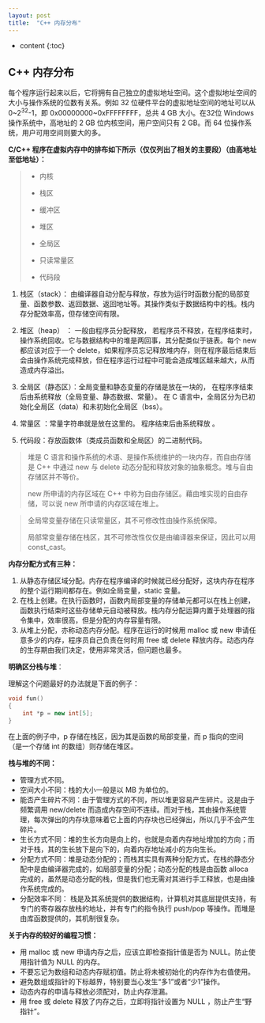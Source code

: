 ```yaml
---
layout: post
title:  "C++ 内存分布"
---
```


* content
{:toc}

## C++ 内存分布

每个程序运行起来以后，它将拥有自己独立的虚拟地址空间。这个虚拟地址空间的大小与操作系统的位数有关系。例如 32 位硬件平台的虚拟地址空间的地址可以从 0~2<sup>32</sup>-1，即 0x00000000~0xFFFFFFFF，总共 4 GB 大小。在32位 Windows 操作系统中，高地址的 2 GB 位内核空间，用户空间只有 2 GB。而 64 位操作系统，用户可用空间则要大的多。

**C/C++ 程序在虚拟内存中的排布如下所示（仅仅列出了相关的主要段）（由高地址至低地址）：**

> - 内核
> - 栈区
>
> - 缓冲区
>
> - 堆区
>
> - 全局区
>
> - 只读常量区
>
> - 代码段

1. 栈区（stack）： 由编译器自动分配与释放，存放为运行时函数分配的局部变量、函数参数、返回数据、返回地址等。其操作类似于数据结构中的栈。栈内存分配效率高，但存储空间有限。

2. 堆区（heap） ： 一般由程序员分配释放， 若程序员不释放，在程序结束时，操作系统回收。它与数据结构中的堆是两回事，其分配类似于链表。每个 new 都应该对应于一个 delete，如果程序员忘记释放堆内存，则在程序最后结束后会由操作系统完成释放，但在程序运行过程中可能会造成堆区越来越大，从而造成内存溢出。

3. 全局区（静态区）：全局变量和静态变量的存储是放在一块的， 在程序序结束后由系统释放（全局变量、静态数据、常量）。 在 C 语言中，全局区分为已初始化全局区（data）和未初始化全局区（bss）。

4. 常量区 ：常量字符串就是放在这里的。 程序结束后由系统释放 。

5. 代码段：存放函数体（类成员函数和全局区）的二进制代码。


> 堆是 C 语言和操作系统的术语、是操作系统维护的一块内存，而自由存储是 C++ 中通过 new 与 delete 动态分配和释放对象的抽象概念。堆与自由存储区并不等价。
>
> new 所申请的内存区域在 C++ 中称为自由存储区。藉由堆实现的自由存储，可以说 new 所申请的内存区域在堆上。

> 全局常变量存储在只读常量区，其不可修改性由操作系统保障。 
>
> 局部常变量存储在栈区，其不可修改性仅仅是由编译器来保证，因此可以用 const_cast。

**内存分配方式有三种：**  

1. 从静态存储区域分配。内存在程序编译的时候就已经分配好，这块内存在程序的整个运行期间都存在。例如全局变量，static 变量。
2. 在栈上创建。在执行函数时，函数内局部变量的存储单元都可以在栈上创建，函数执行结束时这些存储单元自动被释放。栈内存分配运算内置于处理器的指令集中，效率很高，但是分配的内存容量有限。
3. 从堆上分配，亦称动态内存分配。程序在运行的时候用 malloc 或 new 申请任意多少的内存，程序员自己负责在何时用 free 或 delete 释放内存。动态内存的生存期由我们决定，使用非常灵活，但问题也最多。

**明确区分栈与堆**：

理解这个问题最好的办法就是下面的例子：

```c++
void fun()
{
	int *p = new int[5];
}
```

在上面的例子中，p 存储在栈区，因为其是函数的局部变量，而 p 指向的空间（是一个存储 int 的数组）则存储在堆区。

**栈与堆的不同：**

- 管理方式不同。
- 空间大小不同：栈的大小一般是以 MB 为单位的。
- 能否产生碎片不同：由于管理方式的不同，所以堆更容易产生碎片。这是由于频繁调用 new/delete 而造成内存空间不连续。而对于栈，其由操作系统管理，每次弹出的内存块意味着它上面的内存块也已经弹出，所以几乎不会产生碎片。
- 生长方式不同：堆的生长方向是向上的，也就是向着内存地址增加的方向；而对于栈，其的生长放下是向下的，向着内存地址减小的方向生长。
- 分配方式不同：堆是动态分配的；而栈其实具有两种分配方式，在栈的静态分配中是由编译器完成的，如局部变量的分配；动态分配的栈是由函数 alloca 完成的，虽然是动态分配的栈，但是我们也无需对其进行手工释放，也是由操作系统完成的。
- 分配效率不同： 栈是及其系统提供的数据结构，计算机对其底层提供支持，有专门的寄存器存放栈的地址，并有专门的指令执行 push/pop 等操作。而堆是由库函数提供的，其机制很复杂。

**关于内存的较好的编程习惯：**

- 用 malloc 或 new 申请内存之后，应该立即检查指针值是否为 NULL。防止使用指针值为 NULL 的内存。
- 不要忘记为数组和动态内存赋初值。防止将未被初始化的内存作为右值使用。
- 避免数组或指针的下标越界，特别要当心发生“多1”或者“少1”操作。
- 动态内存的申请与释放必须配对，防止内存泄漏。
- 用 free 或 delete 释放了内存之后，立即将指针设置为 NULL ，防止产生“野指针”。
